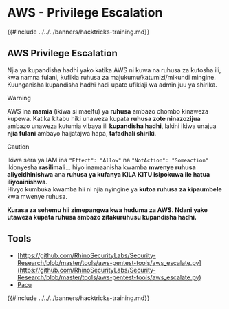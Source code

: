 # AWS - Privilege Escalation

{{#include ../../../banners/hacktricks-training.md}}

## AWS Privilege Escalation

Njia ya kupandisha hadhi yako katika AWS ni kuwa na ruhusa za kutosha ili, kwa namna fulani, kufikia ruhusa za majukumu/katumizi/mikundi mingine. Kuunganisha kupandisha hadhi hadi upate ufikiaji wa admin juu ya shirika.

> [!WARNING]
> AWS ina **mamia** (ikiwa si maelfu) ya **ruhusa** ambazo chombo kinaweza kupewa. Katika kitabu hiki unaweza kupata **ruhusa zote ninazozijua** ambazo unaweza kutumia vibaya ili **kupandisha hadhi**, lakini ikiwa unajua **njia fulani** ambayo haijatajwa hapa, **tafadhali shiriki**.

> [!CAUTION]
> Ikiwa sera ya IAM ina `"Effect": "Allow"` na `"NotAction": "Someaction"` ikionyesha **rasilimali**... hiyo inamaanisha kwamba **mwenye ruhusa aliyeidhinishwa** ana **ruhusa ya kufanya KILA KITU isipokuwa ile hatua iliyoainishwa**.\
> Hivyo kumbuka kwamba hii ni njia nyingine ya **kutoa ruhusa za kipaumbele** kwa mwenye ruhusa.

**Kurasa za sehemu hii zimepangwa kwa huduma za AWS. Ndani yake utaweza kupata ruhusa ambazo zitakuruhusu kupandisha hadhi.**

## Tools

- [https://github.com/RhinoSecurityLabs/Security-Research/blob/master/tools/aws-pentest-tools/aws_escalate.py](https://github.com/RhinoSecurityLabs/Security-Research/blob/master/tools/aws-pentest-tools/aws_escalate.py)
- [Pacu](https://github.com/RhinoSecurityLabs/pacu)

{{#include ../../../banners/hacktricks-training.md}}
